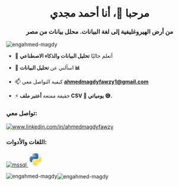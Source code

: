 <h1 align="center">مرحبا 👋، أنا أحمد مجدي</h1>
<h3 align="center">من أرض الهيروغليفية إلى لغة البيانات. محلل بيانات من مصر</h3>

<p align="left"> <img src="https://komarev.com/ghpvc/?username=engahmed-magdy&label=Profile%20views&color=0e75b6&style=flat" alt="engahmed-magdy" /> </p>

- 🌱 أتعلم حاليًا **تحليل البيانات والذكاء الاصطناعي**

- 💬 اسألني عن **تحليل البيانات 📊**

- 📫 كيفية التواصل معي **ahmedmagdyfawzy1@gmail.com**

- ⚡ حقيقة ممتعة **أعتبر ملف CSV 📂 يومياتي 😅.**

<h3 align="left">تواصل معي:</h3>
<p align="left">
<a href="https://linkedin.com/in/www.linkedin.com/in/ahmedmagdyfawzy" target="blank"><img align="center" src="https://raw.githubusercontent.com/rahuldkjain/github-profile-readme-generator/master/src/images/icons/Social/linked-in-alt.svg" alt="www.linkedin.com/in/ahmedmagdyfawzy" height="30" width="40" /></a>
</p>

<h3 align="left">اللغات والأدوات:</h3>
<p align="left"> <a href="https://www.microsoft.com/en-us/sql-server" target="_blank" rel="noreferrer"> <img src="https://www.svgrepo.com/show/303229/microsoft-sql-server-logo.svg" alt="mssql" width="40" height="40"/> </a> <a href="https://www.python.org" target="_blank" rel="noreferrer"> <img src="https://raw.githubusercontent.com/devicons/devicon/master/icons/python/python-original.svg" alt="python" width="40" height="40"/> </a> </p>

<p><img align="left" src="https://github-readme-stats.vercel.app/api/top-langs?username=engahmed-magdy&show_icons=true&locale=en&layout=compact" alt="engahmed-magdy" /></p>

<p> <img align="center" src="https://github-readme-stats.vercel.app/api?username=engahmed-magdy&show_icons=true&locale=en" alt="engahmed-magdy" /></p>

